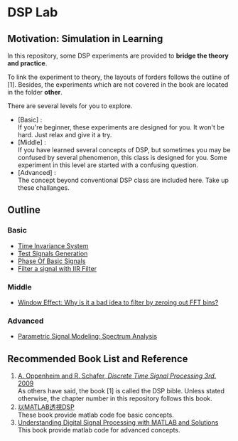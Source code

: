 # DSP Lab

## Motivation: Simulation in Learning
In this repository, some DSP experiments are provided to **bridge the theory and practice**.

To link the experiment to theory, the layouts of forders follows the outline of [1]. Besides, the experiments which are not covered in the book are located in the folder **other**.

There are several levels for you to explore.
- [Basic] :  
If you're beginner, these experiments are designed for you. It won't be hard. Just relax and give it a try.
- [Middle] :  
If you have learned several concepts of DSP, but sometimes you may be confused by several phenomenon, this class is designed for you. Some experiment in this level are started with a confusing question.
- [Advanced] :  
The concept beyond conventional DSP class are included here. Take up these challanges.

## Outline  

### Basic
- [Time Invariance System](http://140.113.150.98:8081/abc1199281/DSP_lab/tree/Dev/%5BCh2%5DDiscreteTimeSignalAndSystem/%5BBasic%5DTimeInvariance)
- [Test Signals Generation](http://140.113.150.98:8081/abc1199281/DSP_lab/tree/Dev/%5BCh2%5DDiscreteTimeSignalAndSystem/%5BBasic%5DTestSignalsGeneration)
- [Phase Of Basic Signals](http://140.113.150.98:8081/abc1199281/DSP_lab/tree/Dev/%5BCh2%5DDiscreteTimeSignalAndSystem/%5BBasic%5DMagPhaseOfSignal)  
- [Filter a signal with IIR Filter](http://140.113.150.98:8081/abc1199281/DSP_lab/tree/Dev/%5BCh5%5DTransformAnalysisOfLTISystem/Filter)  

### Middle
- [Window Effect: Why is it a bad idea to filter by zeroing out FFT bins?](http://140.113.150.98:8081/abc1199281/DSP_lab/tree/Dev/%5BCh7%5DFilterDesignTechniques/%5BMiddle%5DWindowEffect)  

### Advanced
- [Parametric Signal Modeling: Spectrum Analysis](http://140.113.150.98:8081/abc1199281/DSP_lab/tree/Dev/%5BCh11%5DParametricSignalModeling/%5BAdvanced%5DSpectrumAnalysis)

## Recommended Book List and Reference


1. [A. Oppenheim and R. Schafer, *Discrete Time Signal Processing 3rd*. 2009](https://dl.acm.org/citation.cfm?id=1795494)  
As others have said, the book [1] is called the DSP bible. Unless stated otherwise, the chapter number in this repository follows this book.
2. [以MATLAB透視DSP](https://www.kingstone.com.tw/new/basic/2014712029455)  
These book provide matlab code foe basic concepts.
3. [Understanding Digital Signal Processing with MATLAB and Solutions](https://www.mathworks.com/academia/books/understanding-digital-signal-processing-with-matlab-and-solutions-poularikas.html)  
This book provide matlab code for advanced concepts.